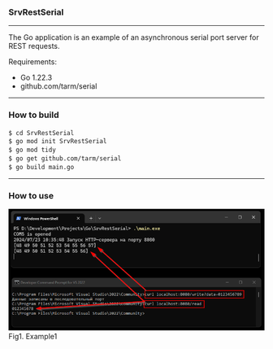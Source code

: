 ### SrvRestSerial
___

The Go application is an example of an asynchronous serial port server for REST requests.

Requirements:
- Go 1.22.3
- github.com/tarm/serial

---
### How to build
~~~bash
$ cd SrvRestSerial
$ go mod init SrvRestSerial
$ go mod tidy
$ go get github.com/tarm/serial
$ go build main.go
~~~


---
### How to use

![Example](./doc/screens/screen1.png)
Fig1. Example1